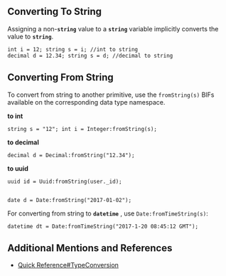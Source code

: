 ## Converting To String

Assigning a non-**`string`** value to a **`string`** variable implicitly converts the value to **`string`**.
    
    
    int i = 12; string s = i; //int to string
    decimal d = 12.34; string s = d; //decimal to string

## Converting From String

To convert from string to another primitive, use the `fromString(s)` BIFs available on the corresponding data type namespace.

**to int**
    
    
    string s = "12"; int i = Integer:fromString(s);

**to decimal**
    
    
    decimal d = Decimal:fromString("12.34");

**to uuid**
    
    
    uuid id = Uuid:fromString(user._id);
    
    
    date d = Date:fromString("2017-01-02");

For converting from string to **`datetime`** , use `Date:fromTimeString(s)`:
    
    
    datetime dt = Date:fromTimeString("2017-1-20 08:45:12 GMT");

## Additional Mentions and References

  * [Quick Reference#TypeConversion](/wiki/spaces/HTUT/pages/5737643/Quick+Reference#QuickReference-TypeConversion)


